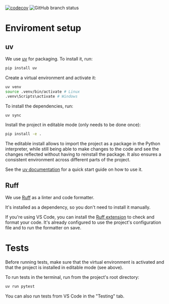 [![codecov](https://codecov.io/gh/6figuress/DuckFactory/graph/badge.svg?token=23COG54BQU)](https://codecov.io/gh/6figuress/DuckFactory)
![GitHub branch status](https://img.shields.io/github/checks-status/6figuress/DuckFactory/main)

# Enviroment setup

## uv

We use [uv](https://github.com/astral-sh/uv) for packaging. To install it, run:

```bash
pip install uv
```

Create a virtual environment and activate it:

```bash
uv venv
source .venv/bin/activate # Linux
.venv\Scripts\activate # Windows
```

To install the dependencies, run:

```bash
uv sync
```
Install the project in editable mode (only needs to be done once):

```bash
pip install -e .
```

The editable install allows to import the project as a package in the Python interpreter, while still being able
to make changes to the code and see the changes reflected without having to reinstall the package. 
It also ensures a consistent environment across different parts of the project.

See the [uv documentation](https://docs.astral.sh/uv/guides/projects/#running-commands) for a quick start guide on how to use it.

## Ruff

We use [Ruff](https://docs.astral.sh/ruff/) as a linter and code formatter.

It's installed as a dependency, so you don't need to install it manually.

If you're using VS Code, you can install the [Ruff extension](https://marketplace.visualstudio.com/items?itemName=charliermarsh.ruff) to check and format your code. It's already configured to use the project's configuration file and to run the formatter on save.


# Tests
Before running tests, make sure that the virtual environment is activated and that the project is installed in editable mode (see above).

To run tests in the terminal, run from the project's root directory:

```bash
uv run pytest
```

You can also run tests from VS Code in the "Testing" tab.
